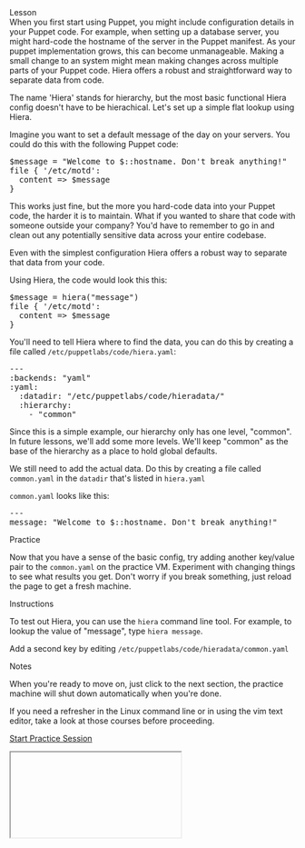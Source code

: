 <link rel="stylesheet" href="/static/selfpaced/selfpaced.css" markdown="1">

<div id="lesson" markdown="1">

<div id="instructions" markdown="1">

<div class="instruction-header" markdown="1">
<i class="fa fa-graduation-cap" markdown="1"></i>
Lesson
</div>

<div class="instruction-content" markdown="1">
When you first start using Puppet, you might include configuration details in
your Puppet code.  For example, when setting up a database server, you might
hard-code the hostname of the server in the Puppet manifest. As your puppet
implementation grows, this can become unmanageable. Making a small change to an
system might mean making changes across multiple parts of your Puppet code.
Hiera offers a robust and straightforward way to separate data from code.

The name 'Hiera' stands for hierarchy, but the most basic functional Hiera
config doesn't have to be hierachical.  Let's set up a simple flat lookup using
Hiera.  

Imagine you want to set a default message of the day on your servers.  You
could do this with the following Puppet code:

<pre>
$message = "Welcome to $::hostname. Don't break anything!"
file { '/etc/motd':
  content => $message
}
</pre>

This works just fine, but the more you hard-code data into your Puppet code,
the harder it is to maintain.  What if you wanted to share that code with
someone outside your company? You'd have to remember to go in and clean out any
potentially sensitive data across your entire codebase.

Even with the simplest configuration Hiera offers a robust way to separate that
data from your code.

Using Hiera, the code would look this this:
<pre>
$message = hiera("message")
file { '/etc/motd':
  content => $message
}
</pre>

You'll need to tell Hiera where to find the data, you can do this by creating a
file called `/etc/puppetlabs/code/hiera.yaml`:

<pre>
---
:backends: "yaml"
:yaml:
  :datadir: "/etc/puppetlabs/code/hieradata/"
  :hierarchy:
    - "common"
</pre>

Since this is a simple example, our hierarchy only has one level, "common". In
future lessons, we'll add some more levels. We'll keep "common" as the base of
the hierarchy as a place to hold global defaults. 

We still need to add the actual data. Do this by creating a file called
`common.yaml` in the `datadir` that's listed in `hiera.yaml`

`common.yaml` looks like this:
<pre>
---
message: "Welcome to $::hostname. Don't break anything!"
</pre>

</div>

<div class="instruction-header" markdown="1">
<i class="fa fa-desktop"></i>
Practice
</div>

<div class="instruction-content" markdown="1">

Now that you have a sense of the basic config, try adding another key/value
pair to the `common.yaml` on the practice VM. Experiment with changing things
to see what results you get. Don't worry if you break something, just reload
the page to get a fresh machine.

</div>

<div class="instruction-header" markdown="1">
<i class="fa fa-square-check-o"></i>
Instructions
</div>

<div class="instruction-content" markdown="1">

To test out Hiera, you can use the `hiera` command line tool.  For example, to
lookup the value of "message", type `hiera message`.

Add a second key by editing `/etc/puppetlabs/code/hieradata/common.yaml`

</div>

<div class="instruction-header" markdown="1">
<i class="fa fa-pencil"></i>
Notes
</div>

<div class="instruction-content" markdown="1">

When you're ready to move on, just click to the next section, the practice
machine will shut down automatically when you're done.

If you need a refresher in the Linux command line or in using the vim text
editor, take a look at those courses before proceeding.

</div>

<a href="https://try.puppet.com/sandbox/?course=get_hiera1" class="btn btn-default" target=    "terminal">Start Practice Session</a>

</div>

<div id="terminal" markdown="1">
  <iframe name="terminal"></iframe>
</div>

</div>
